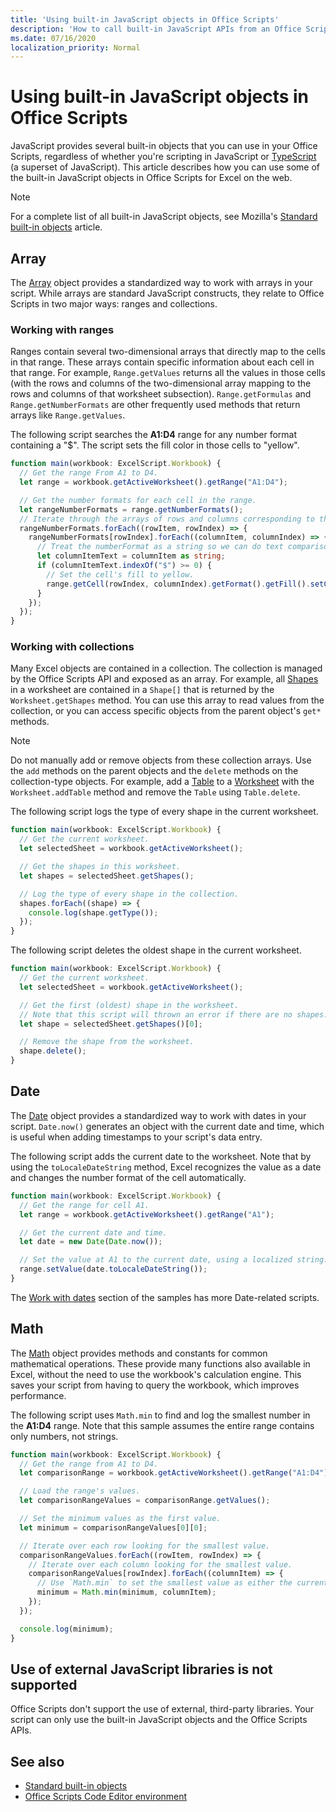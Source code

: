 ```yaml
---
title: 'Using built-in JavaScript objects in Office Scripts'
description: 'How to call built-in JavaScript APIs from an Office Script in Excel on the web.'
ms.date: 07/16/2020
localization_priority: Normal
---
```


# Using built-in JavaScript objects in Office Scripts

JavaScript provides several built-in objects that you can use in your Office Scripts, regardless of whether you're scripting in JavaScript or [TypeScript](../overview/code-editor-environment.md) (a superset of JavaScript). This article describes how you can use some of the built-in JavaScript objects in Office Scripts for Excel on the web.

> [!NOTE]
> For a complete list of all built-in JavaScript objects, see Mozilla's [Standard built-in objects](https://developer.mozilla.org/docs/Web/JavaScript/Reference/Global_Objects) article.

## Array

The [Array](https://developer.mozilla.org/docs/Web/JavaScript/Reference/Global_Objects/Array) object provides a standardized way to work with arrays in your script. While arrays are standard JavaScript constructs, they relate to Office Scripts in two major ways: ranges and collections.

### Working with ranges

Ranges contain several two-dimensional arrays that directly map to the cells in that range. These arrays contain specific information about each cell in that range. For example, `Range.getValues` returns all the values in those cells (with the rows and columns of the two-dimensional array mapping to the rows and columns of that worksheet subsection). `Range.getFormulas` and `Range.getNumberFormats` are other frequently used methods that return arrays like `Range.getValues`.

The following script searches the **A1:D4** range for any number format containing a "$". The script sets the fill color in those cells to "yellow".

```TypeScript
function main(workbook: ExcelScript.Workbook) {
  // Get the range From A1 to D4.
  let range = workbook.getActiveWorksheet().getRange("A1:D4");

  // Get the number formats for each cell in the range.
  let rangeNumberFormats = range.getNumberFormats();
  // Iterate through the arrays of rows and columns corresponding to those in the range.
  rangeNumberFormats.forEach((rowItem, rowIndex) => {
    rangeNumberFormats[rowIndex].forEach((columnItem, columnIndex) => {
      // Treat the numberFormat as a string so we can do text comparisons.
      let columnItemText = columnItem as string;
      if (columnItemText.indexOf("$") >= 0) {
        // Set the cell's fill to yellow.
        range.getCell(rowIndex, columnIndex).getFormat().getFill().setColor("yellow");
      }
    });
  });
}
```

### Working with collections

Many Excel objects are contained in a collection. The collection is managed by the Office Scripts API and exposed as an array. For example, all [Shapes](/javascript/api/office-scripts/excelscript/excelscript.shape) in a worksheet are contained in a `Shape[]` that is returned by the `Worksheet.getShapes` method. You can use this array to read values from the collection, or you can access specific objects from the parent object's `get*` methods.

> [!NOTE]
> Do not manually add or remove objects from these collection arrays. Use the `add` methods on the parent objects and the `delete` methods on the collection-type objects. For example, add a [Table](/javascript/api/office-scripts/excelscript/excelscript.table) to a [Worksheet](/javascript/api/office-scripts/excelscript/excelscript.worksheet) with the `Worksheet.addTable` method and remove the `Table` using `Table.delete`.

The following script logs the type of every shape in the current worksheet.

```TypeScript
function main(workbook: ExcelScript.Workbook) {
  // Get the current worksheet.
  let selectedSheet = workbook.getActiveWorksheet();

  // Get the shapes in this worksheet.
  let shapes = selectedSheet.getShapes();

  // Log the type of every shape in the collection.
  shapes.forEach((shape) => {
    console.log(shape.getType());
  });
}
```

The following script deletes the oldest shape in the current worksheet.

```Typescript
function main(workbook: ExcelScript.Workbook) {
  // Get the current worksheet.
  let selectedSheet = workbook.getActiveWorksheet();

  // Get the first (oldest) shape in the worksheet.
  // Note that this script will thrown an error if there are no shapes.
  let shape = selectedSheet.getShapes()[0];

  // Remove the shape from the worksheet.
  shape.delete();
}
```

## Date

The [Date](https://developer.mozilla.org/docs/Web/JavaScript/Reference/Global_Objects/Date) object provides a standardized way to work with dates in your script. `Date.now()` generates an object with the current date and time, which is useful when adding timestamps to your script's data entry.

The following script adds the current date to the worksheet. Note that by using the `toLocaleDateString` method, Excel recognizes the value as a date and changes the number format of the cell automatically.

```TypeScript
function main(workbook: ExcelScript.Workbook) {
  // Get the range for cell A1.
  let range = workbook.getActiveWorksheet().getRange("A1");

  // Get the current date and time.
  let date = new Date(Date.now());

  // Set the value at A1 to the current date, using a localized string.
  range.setValue(date.toLocaleDateString());
}
```

The [Work with dates](../resources/excel-samples.md#dates) section of the samples has more Date-related scripts.

## Math

The [Math](https://developer.mozilla.org/docs/Web/JavaScript/Reference/Global_Objects/Math) object provides methods and constants for common mathematical operations. These provide many functions also available in Excel, without the need to use the workbook's calculation engine. This saves your script from having to query the workbook, which improves performance.

The following script uses `Math.min` to find and log the smallest number in the **A1:D4** range. Note that this sample assumes the entire range contains only numbers, not strings.

```TypeScript
function main(workbook: ExcelScript.Workbook) {
  // Get the range from A1 to D4.
  let comparisonRange = workbook.getActiveWorksheet().getRange("A1:D4");

  // Load the range's values.
  let comparisonRangeValues = comparisonRange.getValues();

  // Set the minimum values as the first value.
  let minimum = comparisonRangeValues[0][0];

  // Iterate over each row looking for the smallest value.
  comparisonRangeValues.forEach((rowItem, rowIndex) => {
    // Iterate over each column looking for the smallest value.
    comparisonRangeValues[rowIndex].forEach((columnItem) => {
      // Use `Math.min` to set the smallest value as either the current cell's value or the previous minimum.
      minimum = Math.min(minimum, columnItem);
    });
  });

  console.log(minimum);
}

```

## Use of external JavaScript libraries is not supported

Office Scripts don't support the use of external, third-party libraries. Your script can only use the built-in JavaScript objects and the Office Scripts APIs.

## See also

- [Standard built-in objects](https://developer.mozilla.org/docs/Web/JavaScript/Reference/Global_Objects)
- [Office Scripts Code Editor environment](../overview/code-editor-environment.md)
